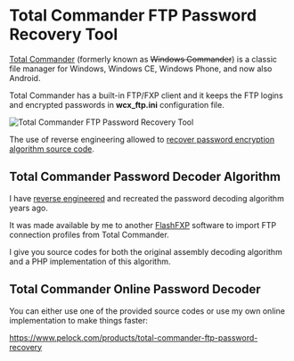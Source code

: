 # Total Commander FTP Password Recovery Tool

[Total Commander](https://www.ghisler.com/) (formerly known as ~~Windows Commander~~) is a classic file manager for Windows, Windows CE, Windows Phone, and now also Android.

Total Commander has a built-in FTP/FXP client and it keeps the FTP logins and encrypted passwords in **wcx_ftp.ini** configuration file.

![Total Commander FTP Password Recovery Tool](https://www.pelock.com/img/en/products/total-commander-ftp-password-recovery/total-commander-ftp-password-recovery.png
 "Total Commander FTP Password Recovery Tool")

The use of reverse engineering allowed to [recover password encryption algorithm source code](https://www.pelock.com/services/source-code-recovery).

## Total Commander Password Decoder Algorithm

I have [reverse engineered](https://www.pelock.com/services) and recreated the password decoding algorithm years ago.

It was made available by me to another [FlashFXP](https://www.flashfxp.com/) software to import FTP connection profiles from Total Commander.

I give you source codes for both the original assembly decoding algorithm and a PHP implementation of this algorithm.

## Total Commander Online Password Decoder

You can either use one of the provided source codes or use my own online implementation to make things faster:

https://www.pelock.com/products/total-commander-ftp-password-recovery
